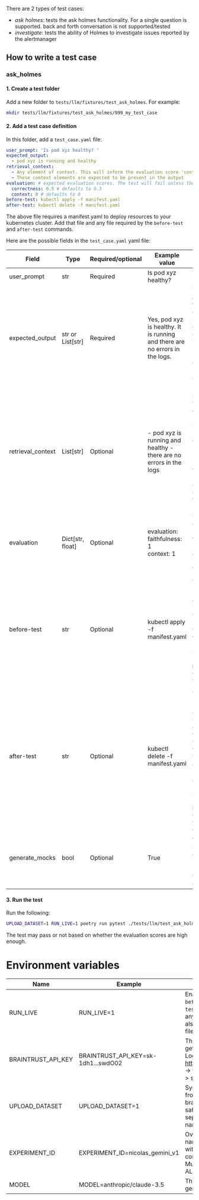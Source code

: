 

There are 2 types of test cases:

- *ask holmes*: tests the ask holmes functionality. For a single question is supported. back and forth conversation is not supported/tested
- *investigate*: tests the ability of Holmes to investigate issues reported by the alertmanager

## How to write a test case

### ask_holmes

#### 1. Create a test folder

Add a new folder to `tests/llm/fixtures/test_ask_holmes`. For example:

```sh
mkdir tests/llm/fixtures/test_ask_holmes/999_my_test_case
```

#### 2. Add a test case definition

In this folder, add a `test_case.yaml` file:

```yaml
user_prompt: 'Is pod xyz healthy? '
expected_output:
  - pod xyz is running and healthy
retrieval_context:
  - Any element of context. This will inform the evaluation score 'context'
  - These context elements are expected to be present in the output
evaluation: # expected evaluation scores. The test will fail unless the LLM scores at least the following:
  correctness: 0.5 # defaults to 0.3
  context: 0 # defaults to 0
before-test: kubectl apply -f manifest.yaml
after-test: kubectl delete -f manifest.yaml
```

The above file requires a manifest.yaml to deploy resources to your kubernetes cluster. Add that file and any file required by the `before-test` and `after-test` commands.

Here are the possible fields in the `test_case.yaml` yaml file:

| Field             | Type             | Required/optional | Example value                                                               | Description                                                                                                                                                                                                            |
|-------------------|------------------|-------------------|-----------------------------------------------------------------------------|------------------------------------------------------------------------------------------------------------------------------------------------------------------------------------------------------------------------|
| user_prompt       | str              | Required          | Is pod xyz healthy?                                                         | The user prompt                                                                                                                                                                                                        |
| expected_output   | str or List[str] | Required          | Yes, pod xyz is healthy. It is running and there are no errors in the logs. | The expected answer from the LLM. This can be a string or a list of expected elements. If it is a string, the response will be scored with 'faithfulness'. Otherwise it is 'correctness'.                              |
| retrieval_context | List[str]        | Optional          | - pod xyz is running and healthy - there are no errors in the logs          | Context that the LLM is expected to have used in its answer. If present, this generates a 'context' score proportional to the number of matching context elements found in the LLM's output.                           |
| evaluation        | Dict[str, float] | Optional          | evaluation: <br/>   faithfulness: 1  <br/>  context: 1  <br/>               | The minimum expected scores. The test will fail unless these are met. Set to 0 for unstable tests.                                                                                                                     |
| before-test       | str              | Optional          | kubectl apply -f manifest.yaml                                              | A command to run before the LLM evaluation. The CWD for this command is the same folder as the fixture. This step is skipped unless `RUN_LIVE` environment variable is set                                             |
| after-test        | str              | Optional          | kubectl delete -f manifest.yaml                                             | A command to run after the LLM evaluation.The CWD for this command is the same folder as the fixture. Typically cleans up any before-test action. This step is skipped unless `RUN_LIVE`  environment variable is set  |
| generate_mocks    | bool             | Optional          | True                                                                        | Whether the test suite should generate mock files. Existing mock files are overwritten.                                                                                                                                |


#### 3. Run the test

Run the following:

```sh
UPLOAD_DATASET=1 RUN_LIVE=1 poetry run pytest ./tests/llm/test_ask_holmes.py -k 999_my_test_case
```

The test may pass or not based on whether the evaluation scores are high enough.

# Environment variables

| Name               | Example                             | Description                                                                                                                            |
|--------------------|-------------------------------------|----------------------------------------------------------------------------------------------------------------------------------------|
| RUN_LIVE           | RUN_LIVE=1                          | Enables the execution of `before-test` and `after-test` commands to setuo any remote resource. This also ignores any mock files.       |
| BRAINTRUST_API_KEY | BRAINTRUST_API_KEY=sk-1dh1...swdO02 | The braintrust API key you get from your account. Log in https://www.braintrust.dev -> top right persona logo -> settings -> API keys. |
| UPLOAD_DATASET     | UPLOAD_DATASET=1                    | Synchronise the dataset from the local machine to braintrust. This is usually safe as datasets are separated by branch name.           |
| EXPERIMENT_ID      | EXPERIMENT_ID=nicolas_gemini_v1     | Override the experiment name in Braintrust. Helps with identifying and comparing experiments. Must be unique across ALL experiments.   |
| MODEL              | MODEL=anthropic/claude-3.5          | The model to use for generation.                                                                                                       |

